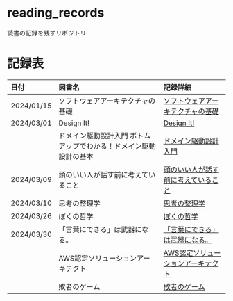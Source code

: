 # reading_records

読書の記録を残すリポジトリ

# 記録表
| 日付 | 図書名 | 記録詳細 |
| :--- | :--- | :--- |
| 2024/01/15 | ソフトウェアアーキテクチャの基礎 | [ソフトウェアアーキテクチャの基礎](./materials/ソフトウェアアーキテクチャの基礎.md) |
| 2024/03/01 | Design It! | [Design It!](./materials/Design%20It!.md)|
||ドメイン駆動設計入門 ボトムアップでわかる！ドメイン駆動設計の基本|[ドメイン駆動設計入門](./materials/ドメイン駆動設計入門.md)|
| 2024/03/09 | 頭のいい人が話す前に考えていること | [頭のいい人が話す前に考えていること](./materials/頭のいい人が話す前に考えていること.md) |
| 2024/03/10 | 思考の整理学 | [思考の整理学](./materials/思考の整理学.md) |
| 2024/03/26 | ぼくの哲学 | [ぼくの哲学](./materials/ぼくの哲学.md) |
| 2024/03/30 | 「言葉にできる」は武器になる。| [「言葉にできる」は武器になる。](./materials/「言葉にできる」は武器になる.md)|
||AWS認定ソリューションアーキテクト|[AWS認定ソリューションアーキテクト](./materials/AWS_SAA.md)|
||敗者のゲーム|[敗者のゲーム](./materials/敗者のゲーム.md)|
